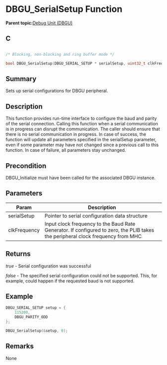 # DBGU\_SerialSetup Function

**Parent topic:**[Debug Unit \(DBGU\)](GUID-97C41240-2AC0-4D05-A97E-83EB780C57A2.md)

## C

```c

/* Blocking, non-blocking and ring buffer mode */

bool DBGU_SerialSetup(DBGU_SERIAL_SETUP * serialSetup, uint32_t clkFrequency)
```

## Summary

Sets up serial configurations for DBGU peripheral.

## Description

This function provides run-time interface to configure the baud and parity of the serial connection. Calling this function when a serial communication is in progress can disrupt the communication. The caller should ensure that there is no serial communication in progress. In case of success, the function will update all parameters specified in the serialSetup parameter, even if some parameter may have not changed since a previous call to this function. In case of failure, all parameters stay unchanged.

## Precondition

DBGU\_Initialize must have been called for the associated DBGU instance.

## Parameters

|Param|Description|
|-----|-----------|
|serialSetup|Pointer to serial configuration data structure|
|clkFrequency|Input clock frequency to the Baud Rate Generator. If configured to zero, the PLIB takes the peripheral clock frequency from MHC|

## Returns

*true* - Serial configuration was successful

*false* - The specified serial configuration could not be supported. This, for example, could happen if the requested baud is not supported.

## Example

```c
DBGU_SERIAL_SETUP setup = {
    115200,
    DBGU_PARITY_ODD
};

DBGU_SerialSetup(&setup, 0);
```

## Remarks

None

